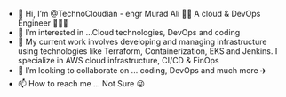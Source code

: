- 👋 Hi, I’m @TechnoCloudian - engr Murad Ali 👨🏻 A cloud & DevOps Engineer 👨🏻‍🎓
- 👀 I’m interested in ...Cloud technologies, DevOps and coding
- 🌱 My current work involves developing and managing infrastructure using technologies like Terraform, Containerization, EKS and Jenkins. I specialize in AWS cloud infrastructure, CI/CD & FinOps
- 💞️ I’m looking to collaborate on ... coding, DevOps and much more ✈️ 
- 📫 How to reach me ... Not Sure 😜

<!---
TechnoCloudian/TechnoCloudian is a ✨ special ✨ repository because its `README.md` (this file) appears on your GitHub profile.
You can click the Preview link to take a look at your changes.
--->
